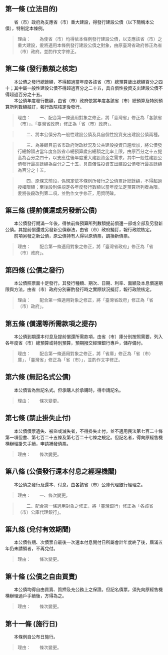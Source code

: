 第一條 (立法目的)
-----------------
　　省（市）政府為支應省（市）重大建設，得發行建設公債（以下簡稱本公債），特制定本條例。  
> 理由：　　為使省（市）均得依本條例發行建設公債，以支應該省（市）之重大建設，爰將適用本條例發行建設公債之對象，由原臺灣省政府修正為省（市）政府。並酌作文字修正。



第二條 (發行數額之核定)
-----------------------
　　本公債之發行總餘額，不得超過當年度各該省（市）總預算歲出總額百分之四十；其中屬一般性建設公債不得超過百分之二十五，具自償性投資支出建設公債不得超過百分之十五。  
　　本公債年度發行數額，由省（市）政府依當年度各該省（市）總預算及特別預算所列數額擬訂，報行政院核定後發行。  
> 理由：　　一、配合第一條適用對象之修正，將「臺灣省」修正為「各該省（市）」，「臺灣省政府」修正為「省（市）政府」。

> 　　二、將本公債分為一般性建設公債及具自償性投資支出建設公債兩種。

> 　　三、為兼顧目前省市政府財政狀況及公共建設投資日趨增加，將公債發行總餘額占當年度各該省市總預算歲出總額之比率上限，由原百分之十五提高為百分之四十，以支應往後年度重大建設資金之需求，其中一般性建設公債發行最高餘額為百分之二十五，具自償性投資支出建設公債發行最高餘額為百分之十五。

> 　　四、原條文前段，係規定依本條例所發行之公債累計總餘額，不得超過授權限額；至後段則係規定各年度發行數額以當年度法定預算所列者為限。爰將後段改列第二項，並酌作文字修正，用資明確。



第三條 (提前償還或另發新公債)
-----------------------------
　　本公債發行期滿一年後，得依前條預算所列數額提前償還一部或全部及另發新公債。其提前償還或另發新公債辦法，由省（市）政府擬訂，報行政院核定。  
　　前項另發之新公債，原公債持有人得以原債票，調換新債票。  
> 理由：　　配合第一條適用對象之修正，將「臺灣省政府」修正為「省（市）政府」。



第四條 (公債之發行)
-------------------
　　本公債照票面十足發行。其發行種類、期次、日期、利率、面額及本息償還期限與方法，由省（市）政府分別審酌發行時之實際狀況擬訂，報行政院核定。  
> 理由：　　配合第一條適用對象之修正，將「臺灣省政府」修正為「省（市）政府」。



第五條 (償還等所需款項之提存)
-----------------------------
　　本公債到期還本付息及提前償還所需款項，由省（市）庫分別按照需要，列入各年度省（市）總預算或特別預算，預期撥交經理銀行專戶，儲存備付。  
> 理由：　　配合第一條適用對象之修正，將「省庫」修正為「省（市）庫」，「臺灣省」修正為「省（市）」，並酌作文字修正。



第六條 (無記名式公債)
---------------------
　　本公債皆為無記名式。但承購人於承購時，得申請記名。  
> 理由：　　條次變更。



第七條 (禁止掛失止付)
---------------------
　　本公債債票遺失、被盜或滅失者，不得掛失止付，並不適用民法第七百二十條第一項但書、第七百二十五條及第七百二十七條之規定。但記名者，得向原經售機構辦理掛失手續，申請補發債票。  
> 理由：　　條次變更。



第八條 (公債發行還本付息之經理機關)
-----------------------------------
　　本公債之發行及還本、付息，由各該省（市）公庫代理銀行經理之。  
> 理由：　　一、條次變更。

> 　　二、配合第一條適用對象之修正，將「臺灣銀行」修正為「各該省（市）公庫代理銀行」。



第九條 (兌付有效期間)
---------------------
　　本公債各期、次債票自最後一次還本付息開付日所屬會計年度終了後，屆滿五年仍未請領者，不再兌付。  
> 理由：　　條次變更。



第十條 (公債之自由買賣)
-----------------------
　　本公債均得自由買賣、質押及充公務上之保證。但記名債票，須先向原經售機構辦理過戶手續後，方得為之。  
> 理由：　　條次變更。



第十一條 (施行日)
-----------------
　　本條例自公布日施行。  
> 理由：　　條次變更。